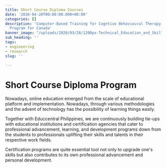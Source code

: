 ```yaml
---
title: Short Course Diploma Courses
date: '2016-04-20T00:00:00.000+00:00'
categories: []
description: 'Computer-Based Training for Cogntive Behavioural Therapy: An Addictions
  Program for Canada'
banner_image: "/uploads/2020/03/28/1200px-Technical_Education_and_Skills_Development_Authority_(TESDA).svg.png"
sub_heading: ''
tags:
- engineering
- research
slug: ''

---
```

# Short Course Diploma Program

Nowadays, online education emerged from the scale of educational platform and implementation.  Nowadays, through various methodologies and the advent of technology has the possibility of learning things easily.

Together with Educcentral Philippines, we are continuously building tie-ups with educational institutions and certification agencies that cater to professional advancement, learning, and development programs down from the students to professionals uplifting their skills and talents in their respective work fields.

Certification programs are quite essential tool not only to upgrade one's skills but also contributes to its own professional advancement and personal development.